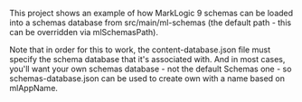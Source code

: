 This project shows an example of how MarkLogic 9 schemas can be loaded into a schemas
database from src/main/ml-schemas (the default path - this can be overridden via 
mlSchemasPath). 

Note that in order for this to work, the content-database.json file must specify the schema
database that it's associated with. And in most cases, you'll want your own schemas database - not the default Schemas 
one - so schemas-database.json can be used to create own with a name based on mlAppName.

